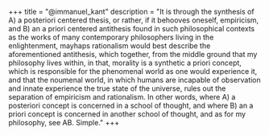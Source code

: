 +++
title = "@immanuel_kant"
description = "It is through the synthesis of A) a posteriori centered thesis, or rather, if it behooves oneself, empiricism, and B) an a priori centered antithesis found in such philosophical contexts as the works of many contemporary philosophers living in the enlightenment, mayhaps rationalism would best describe the aforementioned antithesis, which together, from the middle ground that my philosophy lives within, in that, morality is a synthetic a priori concept, which is responsible for the phenomenal world as one would experience it, and that the noumenal world, in which humans are incapable of observation and innate experience the true state of the universe, rules out the separation of empiricism and rationalism. In other words, where A) a posteriori concept is concerned in a school of thought, and where B) an a priori concept is concerned in another school of thought, and as for my philosophy, see AB. Simple."
+++
